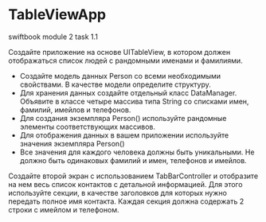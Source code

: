 # TableViewApp
swiftbook module 2 task 1.1

Создайте приложение на основе UITableView, в котором должен отображаться список людей с рандомными именами и фамилиями.
- Создайте модель данных Person со всеми необходимыми свойствами. В качестве модели определите структуру.
- Для хранения данных создайте отдельный класс DataManager. Объявите в классе четыре массива типа String со списками имен, фамилий, имейлов и телефонов.
- Для создания экземпляра Person() используйте рандомные элементы соответствующих массивов.
- Для отображения данных в вашем приложении используйте значения экземпляра Person()
- Все значения для каждого человека должны быть уникальными. Не должно быть одинаковых фамилий и имен, телефонов и имейлов.

Cоздайте второй экран с использованием TabBarController и отобразите на нем весь список контактов с детальной информацией. 
Для этого используйте секции, в качестве заголовков для которых нужно передать полное имя контакта. 
Каждая секция должна содержать 2 строки с имейлом и телефоном.
